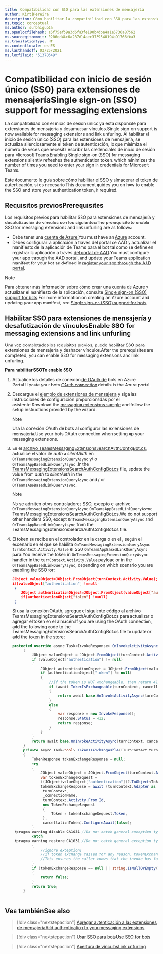 ```yaml
---
title: Compatibilidad con SSO para las extensiones de mensajería
author: KirtiPereira
description: Cómo habilitar la compatibilidad con SSO para las extensiones de mensajería
ms.topic: conceptual
ms.author: surbhigupta
ms.openlocfilehash: a5f75ef59a3d6fa3fe190b4dba4a1e5736a87562
ms.sourcegitcommit: 0206ed48c6a287d14aec3739540194a91766f0a3
ms.translationtype: MT
ms.contentlocale: es-ES
ms.lasthandoff: 03/26/2021
ms.locfileid: "51378349"
---
```

# <a name="single-sign-on-sso-support-for-messaging-extensions"></a><span data-ttu-id="bb03e-103">Compatibilidad con inicio de sesión único (SSO) para extensiones de mensajería</span><span class="sxs-lookup"><span data-stu-id="bb03e-103">Single sign-on (SSO) support for messaging extensions</span></span>
 
<span data-ttu-id="bb03e-104">La compatibilidad con el inicio de sesión único ya está disponible para extensiones de mensajería y desamuesar vínculos.</span><span class="sxs-lookup"><span data-stu-id="bb03e-104">Single sign-on support is now available for messaging extensions and link unfurling.</span></span> <span data-ttu-id="bb03e-105">Al habilitar el inicio de sesión único (SSO) para las extensiones de mensajería, se actualiza silenciosamente el token de autenticación, lo que minimiza el número de veces que necesita escribir las credenciales de inicio de sesión para Microsoft Teams.</span><span class="sxs-lookup"><span data-stu-id="bb03e-105">Enabling Single sign-on (SSO) for messaging extensions silently refreshes the authentication token, which minimizes the number of times you need to enter your sign in credentials for Microsoft Teams.</span></span>

<span data-ttu-id="bb03e-106">Este documento le guía sobre cómo habilitar el SSO y almacenar el token de autenticación, si es necesario.</span><span class="sxs-lookup"><span data-stu-id="bb03e-106">This document guides you on how to enable the SSO and store your authentication token, if required.</span></span>

## <a name="prerequisites"></a><span data-ttu-id="bb03e-107">Requisitos previos</span><span class="sxs-lookup"><span data-stu-id="bb03e-107">Prerequisites</span></span>

<span data-ttu-id="bb03e-108">Los requisitos previos para habilitar SSO para extensiones de mensajería y desafutización de vínculos son los siguientes:</span><span class="sxs-lookup"><span data-stu-id="bb03e-108">The prerequisite to enable SSO for messaging extensions and link unfurling are as follows:</span></span>
* <span data-ttu-id="bb03e-109">Debe tener una [cuenta de Azure.](https://azure.microsoft.com/en-us/free/)</span><span class="sxs-lookup"><span data-stu-id="bb03e-109">You must have an [Azure](https://azure.microsoft.com/en-us/free/) account.</span></span>
* <span data-ttu-id="bb03e-110">Debes configurar la aplicación a través del portal de AAD y actualizar el manifiesto de la aplicación de Teams para el bot tal como se define en registrar la aplicación a través [del portal de AAD](../../bots/how-to/authentication/auth-aad-sso-bots.md#register-your-app-through-the-aad-portal).</span><span class="sxs-lookup"><span data-stu-id="bb03e-110">You must configure your app through the AAD portal, and update your Teams application manifest for your bot as defined in [register your app through the AAD portal](../../bots/how-to/authentication/auth-aad-sso-bots.md#register-your-app-through-the-aad-portal).</span></span>

> [!NOTE]
> <span data-ttu-id="bb03e-111">Para obtener más información sobre cómo crear una cuenta de Azure y actualizar el manifiesto de la aplicación, consulte [Single sign-on (SSO) support for bots](../../bots/how-to/authentication/auth-aad-sso-bots.md).</span><span class="sxs-lookup"><span data-stu-id="bb03e-111">For more information on creating an Azure account and updating your app manifest, see [Single sign-on (SSO) support for bots](../../bots/how-to/authentication/auth-aad-sso-bots.md).</span></span>

## <a name="enable-sso-for-messaging-extensions-and-link-unfurling"></a><span data-ttu-id="bb03e-112">Habilitar SSO para extensiones de mensajería y desafutización de vínculos</span><span class="sxs-lookup"><span data-stu-id="bb03e-112">Enable SSO for messaging extensions and link unfurling</span></span>

<span data-ttu-id="bb03e-113">Una vez completados los requisitos previos, puede habilitar SSO para extensiones de mensajería y deshacer vínculos.</span><span class="sxs-lookup"><span data-stu-id="bb03e-113">After the prerequisites are completed, you can enable SSO for messaging extensions and link unfurling.</span></span>

<span data-ttu-id="bb03e-114">**Para habilitar SSO**</span><span class="sxs-lookup"><span data-stu-id="bb03e-114">**To enable SSO**</span></span>
1. <span data-ttu-id="bb03e-115">Actualice los detalles de conexión [de OAuth de](../../bots/how-to/authentication/auth-aad-sso-bots.md#update-the-azure-portal-with-the-oauth-connection) bots en Azure Portal.</span><span class="sxs-lookup"><span data-stu-id="bb03e-115">Update your bots [OAuth connection](../../bots/how-to/authentication/auth-aad-sso-bots.md#update-the-azure-portal-with-the-oauth-connection) details in the Azure portal.</span></span>
2. <span data-ttu-id="bb03e-116">Descargue el [ejemplo de extensiones de mensajería](https://github.com/microsoft/BotBuilder-Samples/tree/main/samples/csharp_dotnetcore/52.teams-messaging-extensions-search-auth-config) y siga las instrucciones de configuración proporcionadas por el asistente.</span><span class="sxs-lookup"><span data-stu-id="bb03e-116">Download the [messaging extensions sample](https://github.com/microsoft/BotBuilder-Samples/tree/main/samples/csharp_dotnetcore/52.teams-messaging-extensions-search-auth-config) and follow the setup instructions provided by the wizard.</span></span>
   > [!NOTE]
   > <span data-ttu-id="bb03e-117">Usa la conexión OAuth de bots al configurar las extensiones de mensajería.</span><span class="sxs-lookup"><span data-stu-id="bb03e-117">Use your bots OAuth connection when setting up your messaging extensions.</span></span>
3. <span data-ttu-id="bb03e-118">En el [archivo TeamsMessagingExtensionsSearchAuthConfigBot.cs,](https://github.com/microsoft/BotBuilder-Samples/tree/main/samples/csharp_dotnetcore/52.teams-messaging-extensions-search-auth-config/Bots/TeamsMessagingExtensionsSearchAuthConfigBot.cs) actualice el valor de *auth* a *silentAuth* en `OnTeamsMessagingExtensionQueryAsync` y/ o `OnTeamsAppBasedLinkQueryAsync` .</span><span class="sxs-lookup"><span data-stu-id="bb03e-118">In the [TeamsMessagingExtensionsSearchAuthConfigBot.cs](https://github.com/microsoft/BotBuilder-Samples/tree/main/samples/csharp_dotnetcore/52.teams-messaging-extensions-search-auth-config/Bots/TeamsMessagingExtensionsSearchAuthConfigBot.cs) file, update the value from *auth* to *silentAuth* in the `OnTeamsMessagingExtensionQueryAsync` and / or `OnTeamsAppBasedLinkQueryAsync`.</span></span>  

    > [!NOTE]
    > <span data-ttu-id="bb03e-119">No se admiten otros controladores SSO, excepto el archivo `OnTeamsMessagingExtensionQueryAsync` `OnTeamsAppBasedLinkQueryAsync` TeamsMessagingExtensionsSearchAuthConfigBot.cs.</span><span class="sxs-lookup"><span data-stu-id="bb03e-119">We do not support other handlers SSO, except `OnTeamsMessagingExtensionQueryAsync` and `OnTeamsAppBasedLinkQueryAsync` from the TeamsMessagingExtensionsSearchAuthConfigBot.cs file.</span></span>
   
4. <span data-ttu-id="bb03e-120">El token se recibe en el controlador en la carga o en el , según el escenario en el que se habilita `OnTeamsMessagingExtensionQueryAsync` `turnContext.Activity.Value` el SSO `OnTeamsAppBasedLinkQueryAsync` para:</span><span class="sxs-lookup"><span data-stu-id="bb03e-120">You receive the token in `OnTeamsMessagingExtensionQueryAsync` handler in the `turnContext.Activity.Value` payload or in the `OnTeamsAppBasedLinkQueryAsync`, depending on which scenario you are enabling the SSO for:</span></span>

    ```json
    JObject valueObject=JObject.FromObject(turnContext.Activity.Value);
    if(valueObject["authentication"] !=null)
     {
        JObject authenticationObject=JObject.FromObject(valueObject["authentication"]);
        if(authenticationObject["token"] !=null)
     }
    
     ```
  
    <span data-ttu-id="bb03e-121">Si usa la conexión OAuth, agregue el siguiente código al archivo TeamsMessagingExtensionsSearchAuthConfigBot.cs para actualizar o agregar el token en el almacén:</span><span class="sxs-lookup"><span data-stu-id="bb03e-121">If you are using the OAuth connection, add the following code to the TeamsMessagingExtensionsSearchAuthConfigBot.cs file to update or add the token in the store:</span></span>
    
   ```C#
   protected override async Task<InvokeResponse> OnInvokeActivityAsync(ITurnContext<IInvokeActivity> turnContext, CancellationToken cancellationToken)
        {
            JObject valueObject = JObject.FromObject(turnContext.Activity.Value);
            if (valueObject["authentication"] != null)
            {
                JObject authenticationObject = JObject.FromObject(valueObject["authentication"]);
                if (authenticationObject["token"] != null)
                {
                    //If the token is NOT exchangeable, then return 412 to require user consent
                    if (await TokenIsExchangeable(turnContext, cancellationToken))
                    {
                        return await base.OnInvokeActivityAsync(turnContext, cancellationToken).ConfigureAwait(false);
                    }
                    else
                    {
                        var response = new InvokeResponse();
                        response.Status = 412;
                        return response;
                    }
                }
            }
            return await base.OnInvokeActivityAsync(turnContext, cancellationToken).ConfigureAwait(false);
        }
        private async Task<bool> TokenIsExchangeable(ITurnContext turnContext, CancellationToken cancellationToken)
        {
            TokenResponse tokenExchangeResponse = null;
            try
            {
                JObject valueObject = JObject.FromObject(turnContext.Activity.Value);
                var tokenExchangeRequest =
                ((JObject)valueObject["authentication"])?.ToObject<TokenExchangeInvokeRequest>();
                tokenExchangeResponse = await (turnContext.Adapter as IExtendedUserTokenProvider).ExchangeTokenAsync(
                 turnContext,
                 _connectionName,
                 turnContext.Activity.From.Id,
                 new TokenExchangeRequest
                 {
                     Token = tokenExchangeRequest.Token,
                 },
                 cancellationToken).ConfigureAwait(false);
            }
    #pragma warning disable CA1031 //Do not catch general exception types (ignoring, see comment below)
            catch
    #pragma warning restore CA1031 //Do not catch general exception types
            {
                //ignore exceptions
                //if token exchange failed for any reason, tokenExchangeResponse above remains null, and a failure invoke response is sent to the caller.
                //This ensures the caller knows that the invoke has failed.
            }
            if (tokenExchangeResponse == null || string.IsNullOrEmpty(tokenExchangeResponse.Token))
            {
                return false;
            }
            return true;
        }
    
    ```    

## <a name="see-also"></a><span data-ttu-id="bb03e-122">Vea también</span><span class="sxs-lookup"><span data-stu-id="bb03e-122">See also</span></span>

> [!div class="nextstepaction"]
> [<span data-ttu-id="bb03e-123">Agregar autenticación a las extensiones de mensajería</span><span class="sxs-lookup"><span data-stu-id="bb03e-123">Add authentication to your messaging extensions</span></span>](add-authentication.md)

> [!div class="nextstepaction"]
> [<span data-ttu-id="bb03e-124">Usar SSO para bots</span><span class="sxs-lookup"><span data-stu-id="bb03e-124">Use SSO for bots</span></span>](../../bots/how-to/authentication/auth-aad-sso-bots.md)

> [!div class="nextstepaction"]
> [<span data-ttu-id="bb03e-125">Apertura de vínculos</span><span class="sxs-lookup"><span data-stu-id="bb03e-125">Link unfurling</span></span>](link-unfurling.md)

